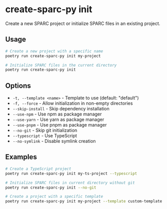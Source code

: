 # create-sparc-py init

Create a new SPARC project or initialize SPARC files in an existing project.

## Usage

```bash
# Create a new project with a specific name
poetry run create-sparc-py init my-project

# Initialize SPARC files in the current directory
poetry run create-sparc-py init
```

## Options

- `-t, --template <name>` - Template to use (default: "default")
- `-f, --force` - Allow initialization in non-empty directories
- `--skip-install` - Skip dependency installation
- `--use-npm` - Use npm as package manager
- `--use-yarn` - Use yarn as package manager
- `--use-pnpm` - Use pnpm as package manager
- `--no-git` - Skip git initialization
- `--typescript` - Use TypeScript
- `--no-symlink` - Disable symlink creation

## Examples

```bash
# Create a TypeScript project
poetry run create-sparc-py init my-ts-project --typescript

# Initialize SPARC files in current directory without git
poetry run create-sparc-py init --no-git

# Create a project with a specific template
poetry run create-sparc-py init my-project --template custom-template
``` 